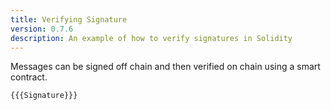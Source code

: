 ```yaml
---
title: Verifying Signature
version: 0.7.6
description: An example of how to verify signatures in Solidity
---
```


Messages can be signed off chain and then verified on chain using a smart contract.

```solidity
{{{Signature}}}
```
